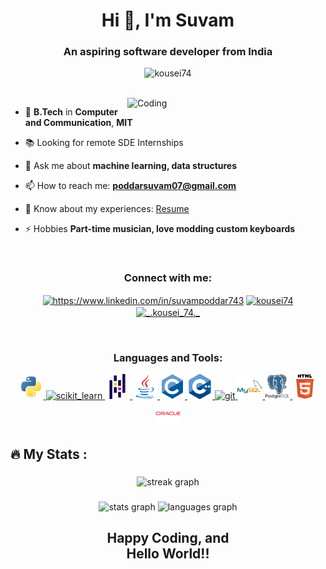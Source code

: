 <h1 align="center">Hi 👋, I'm Suvam</h1>
<h3 align="center">An aspiring software developer from India</h3>

<p align="center"> <img src="https://komarev.com/ghpvc/?username=kousei74&label=Profile%20views&color=0e75b6&style=flat" alt="kousei74" /> </p>
<br>

<img align="right" alt="Coding"  width="317" src="https://store.outsourcingpundit.com/wp-content/uploads/2019/01/focus-animation.gif">

- 🔭 **B.Tech** in **Computer and Communication**, **MIT**

- 📚 Looking for remote SDE Internships

- 💬 Ask me about **machine learning, data structures**

- 📫 How to reach me: **poddarsuvam07@gmail.com**

- 📄 Know about my experiences: [Resume](https://drive.google.com/file/d/1E90KqAhXMcQ_4tDG02eUXxIIZY94NnTm/view?usp=sharing)

- ⚡ Hobbies **Part-time musician, love modding custom keyboards**

<br>
<h3 align="center">Connect with me:</h3>
<p align="center">
<a href="https://linkedin.com/in/https://www.linkedin.com/in/suvampoddar743" target="blank"><img style="margin-right: 15 px" align="center" src="https://raw.githubusercontent.com/rahuldkjain/github-profile-readme-generator/master/src/images/icons/Social/linked-in-alt.svg" alt="https://www.linkedin.com/in/suvampoddar743" height="30" width="40" /></a>
<a href="https://kaggle.com/kousei74" target="blank"><img style="margin-right: 15 px" align="center" src="https://raw.githubusercontent.com/rahuldkjain/github-profile-readme-generator/master/src/images/icons/Social/kaggle.svg" alt="kousei74" height="30" width="40" /></a>
<a href="https://instagram.com/_.kousei_74._" target="blank"><img style="margin-right: 15 px" align="center" src="https://raw.githubusercontent.com/rahuldkjain/github-profile-readme-generator/master/src/images/icons/Social/instagram.svg" alt="_.kousei_74._" height="30" width="40" /></a>
</p>
<br>
<h3 align="center">Languages and Tools:</h3> 
  <p align="center">
  <a href="https://www.python.org" target="_blank" rel="noreferrer"> <img style="margin-right: 15 px" src="https://raw.githubusercontent.com/devicons/devicon/master/icons/python/python-original.svg" alt="python" width="40" height="40"/> </a> 
  <a href="https://scikit-learn.org/" target="_blank" rel="noreferrer"> <img style="margin-right: 15 px" src="https://upload.wikimedia.org/wikipedia/commons/0/05/Scikit_learn_logo_small.svg" alt="scikit_learn" width="40" height="40"/> </a>
  <a href="https://pandas.pydata.org/" target="_blank" rel="noreferrer"> <img style="margin-right: 15 px" src="https://raw.githubusercontent.com/devicons/devicon/2ae2a900d2f041da66e950e4d48052658d850630/icons/pandas/pandas-original.svg" alt="pandas" width="40" height="40"/> </a>
  <a href="https://www.java.com" target="_blank" rel="noreferrer"> <img style="margin-right: 15 px" src="https://raw.githubusercontent.com/devicons/devicon/master/icons/java/java-original.svg" alt="java" width="40" height="40"/> </a>
  <a href="https://www.cprogramming.com/" target="_blank" rel="noreferrer"> <img style="margin-right: 15 px" src="https://raw.githubusercontent.com/devicons/devicon/master/icons/c/c-original.svg" alt="c" width="40" height="40"/> </a> 
  <a href="https://www.w3schools.com/cpp/" target="_blank" rel="noreferrer"> <img style="margin-right: 15 px" src="https://raw.githubusercontent.com/devicons/devicon/master/icons/cplusplus/cplusplus-original.svg" alt="cplusplus" width="40" height="40"/> </a> 
  <a href="https://git-scm.com/" target="_blank" rel="noreferrer"> <img style="margin-right: 15 px" src="https://www.vectorlogo.zone/logos/git-scm/git-scm-icon.svg" alt="git" width="40" height="40"/> </a>  
  <a href="https://www.mysql.com/" target="_blank" rel="noreferrer"> <img style="margin-right: 15 px" src="https://raw.githubusercontent.com/devicons/devicon/master/icons/mysql/mysql-original-wordmark.svg" alt="mysql" width="40" height="40"/> </a>  
  <a href="https://www.postgresql.org" target="_blank" rel="noreferrer"> <img style="margin-right: 15 px" src="https://raw.githubusercontent.com/devicons/devicon/master/icons/postgresql/postgresql-original-wordmark.svg" alt="postgresql" width="40" height="40"/> </a> 
  <a href="https://www.w3.org/html/" target="_blank" rel="noreferrer"> <img style="margin-right: 15 px" src="https://raw.githubusercontent.com/devicons/devicon/master/icons/html5/html5-original-wordmark.svg" alt="html5" width="40" height="40"/> </a> 
  <a href="https://www.oracle.com/" target="_blank" rel="noreferrer"> <img style="margin-right: 15 px" src="https://raw.githubusercontent.com/devicons/devicon/master/icons/oracle/oracle-original.svg" alt="oracle" width="40" height="40"/> </a>  
</p>


<h2 align="left">🔥   My Stats :</h2>

###

<div align="center">
  <img src="https://streak-stats.demolab.com?user=Kousei74&locale=en&mode=daily&theme=dark&hide_border=false&border_radius=5&order=3" height="220" alt="streak graph"  />
</div>

###

<div align="center">
  <img src="https://github-readme-stats.vercel.app/api?username=Kousei74&hide_title=true&hide_rank=true&show_icons=true&include_all_commits=true&count_private=true&disable_animations=false&theme=dracula&locale=en&hide_border=true&order=1" height="150" alt="stats graph"  />
  <img src="https://github-readme-stats.vercel.app/api/top-langs?username=Kousei74&locale=en&hide_title=true&layout=compact&card_width=320&langs_count=5&theme=dracula&hide_border=true&order=2" height="150" alt="languages graph"  />
</div>

###

<h2 align="center">Happy Coding, and<br>Hello World!!</h2>


